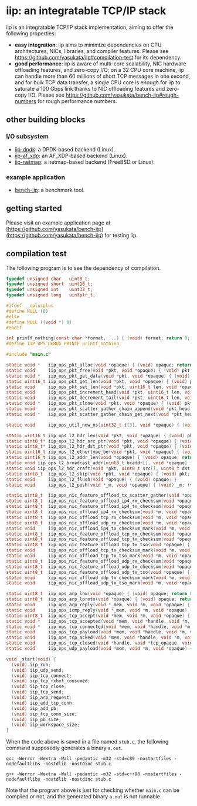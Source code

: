 # iip: an integratable TCP/IP stack

iip is an integratable TCP/IP stack implementation, aiming to offer the following properties:
- **easy integration**: iip aims to minimize dependencies on CPU architectures, NICs, libraries, and compiler features. Please see https://github.com/yasukata/iip#compilation-test for its dependency.
- **good performance**: iip is aware of multi-core scalability, NIC hardware offloading features, and zero-copy I/O; on a 32 CPU core machine, iip can handle more than 60 millions of short TCP messages in one second, and for bulk TCP data transfer, a single CPU core is enough for iip to saturate a 100 Gbps link thanks to NIC offloading features and zero-copy I/O. Please see https://github.com/yasukata/bench-iip#rough-numbers for rough performance numbers.

## other building blocks

### I/O subsystem
- [iip-dpdk](https://github.com/yasukata/iip-dpdk): a DPDK-based backend (Linux).
- [iip-af_xdp](https://github.com/yasukata/iip-af_xdp): an AF_XDP-based backend (Linux).
- [iip-netmap](https://github.com/yasukata/iip-netmap): a netmap-based backend (FreeBSD or Linux).

### example application
- [bench-iip](https://github.com/yasukata/bench-iip): a benchmark tool.

## getting started

Please visit an example application page at [https://github.com/yasukata/bench-iip](https://github.com/yasukata/bench-iip) for testing iip. 

## compilation test

The following program is to see the dependency of compilation.

```c
typedef unsigned char	uint8_t;
typedef unsigned short	uint16_t;
typedef unsigned int	uint32_t;
typedef unsigned long	uintptr_t;

#ifdef __cplusplus
#define NULL (0)
#else
#define NULL ((void *) 0)
#endif

int printf_nothing(const char *format, ...) { (void) format; return 0; }
#define IIP_OPS_DEBUG_PRINTF printf_nothing

#include "main.c"

static void *   iip_ops_pkt_alloc(void *opaque) { (void) opaque; return (void *) 0; }
static void     iip_ops_pkt_free(void *pkt, void *opaque) { (void) pkt; (void) opaque; }
static void *   iip_ops_pkt_get_data(void *pkt, void *opaque) { (void) pkt; (void) opaque; return (void *) 0; }
static uint16_t iip_ops_pkt_get_len(void *pkt, void *opaque) { (void) pkt; (void) opaque; return 0; }
static void     iip_ops_pkt_set_len(void *pkt, uint16_t len, void *opaque) { (void) pkt; (void) len; (void) opaque; }
static void     iip_ops_pkt_increment_head(void *pkt, uint16_t len, void *opaque) { (void) pkt; (void) len; (void) opaque; }
static void     iip_ops_pkt_decrement_tail(void *pkt, uint16_t len, void *opaque) { (void) pkt; (void) len; (void) opaque; }
static void *   iip_ops_pkt_clone(void *pkt, void *opaque) { (void) pkt; (void) opaque; return (void *) 0; }
static void     iip_ops_pkt_scatter_gather_chain_append(void *pkt_head, void *pkt_tail, void *opaque) { (void) pkt_head; (void) pkt_tail; (void) opaque; }
static void *   iip_ops_pkt_scatter_gather_chain_get_next(void *pkt_head, void *opaque) { (void) pkt_head; (void) opaque; return (void *) 0; }

static void     iip_ops_util_now_ns(uint32_t t[3], void *opaque) { (void) t; (void) opaque; }

static uint16_t iip_ops_l2_hdr_len(void *pkt, void *opaque) { (void) pkt; (void) opaque; return 0; }
static uint8_t*	iip_ops_l2_hdr_src_ptr(void *pkt, void *opaque) { (void) pkt; (void) opaque; return (uint8_t *) 0; }
static uint8_t*	iip_ops_l2_hdr_dst_ptr(void *pkt, void *opaque) { (void) pkt; (void) opaque; return (uint8_t *) 0; }
static uint16_t	iip_ops_l2_ethertype_be(void *pkt, void *opaque) { (void) pkt; (void) opaque; return 0; }
static uint16_t	iip_ops_l2_addr_len(void *opaque) { (void) opaque; return 0; }
static void	iip_ops_l2_broadcast_addr(uint8_t bcaddr[], void *opaque) { (void) bcaddr; (void) opaque; }
static void	iip_ops_l2_hdr_craft(void *pkt, uint8_t src[], uint8_t dst[], uint16_t ethertype_be, void *opaque) { (void) pkt; (void) src; (void) src; (void) dst; (void) ethertype_be; (void) opaque; }
static uint8_t	iip_ops_l2_skip(void *pkt, void *opaque) { (void) pkt; (void) opaque; return 0; }
static void     iip_ops_l2_flush(void *opaque) { (void) opaque; }
static void     iip_ops_l2_push(void *_m, void *opaque) { (void) _m; (void) opaque; }

static uint8_t  iip_ops_nic_feature_offload_tx_scatter_gather(void *opaque) { (void) opaque; return 0; }
static uint8_t  iip_ops_nic_feature_offload_ip4_rx_checksum(void *opaque) { (void) opaque; return 0; }
static uint8_t  iip_ops_nic_feature_offload_ip4_tx_checksum(void *opaque) { (void) opaque; return 0; }
static uint8_t  iip_ops_nic_offload_ip4_rx_checksum(void *m, void *opaque) { (void) m; (void) opaque; return 0; }
static uint8_t  iip_ops_nic_offload_tcp_rx_checksum(void *m, void *opaque) { (void) m; (void) opaque; return 0; }
static uint8_t  iip_ops_nic_offload_udp_rx_checksum(void *m, void *opaque) { (void) m; (void) opaque; return 0; }
static void     iip_ops_nic_offload_ip4_tx_checksum_mark(void *m, void *opaque) { (void) m; (void) opaque; }
static uint8_t  iip_ops_nic_feature_offload_tcp_rx_checksum(void *opaque) { (void) opaque; return 0; }
static uint8_t  iip_ops_nic_feature_offload_tcp_tx_checksum(void *opaque) { (void) opaque; return 0; }
static uint8_t  iip_ops_nic_feature_offload_tcp_tx_tso(void *opaque) { (void) opaque; return 0; }
static void     iip_ops_nic_offload_tcp_tx_checksum_mark(void *m, void *opaque) { (void) m; (void) opaque; }
static void     iip_ops_nic_offload_tcp_tx_tso_mark(void *m, void *opaque) { (void) m; (void) opaque; }
static uint8_t  iip_ops_nic_feature_offload_udp_rx_checksum(void *opaque) { (void) opaque; return 0; }
static uint8_t  iip_ops_nic_feature_offload_udp_tx_checksum(void *opaque) { (void) opaque; return 0; }
static uint8_t  iip_ops_nic_feature_offload_udp_tx_tso(void *opaque) { (void) opaque; return 0; }
static void     iip_ops_nic_offload_udp_tx_checksum_mark(void *m, void *opaque) { (void) m; (void) opaque; }
static void     iip_ops_nic_offload_udp_tx_tso_mark(void *m, void *opaque) { (void) m; (void) opaque; }

static uint8_t	iip_ops_arp_lhw(void *opaque) { (void) opaque; return 0; }
static uint8_t	iip_ops_arp_lproto(void *opaque) { (void) opaque; return 0; }
static void     iip_ops_arp_reply(void *_mem, void *m, void *opaque) { (void) _mem; (void) m; (void) opaque; }
static void     iip_ops_icmp_reply(void *_mem, void *m, void *opaque) { (void) _mem; (void) m; (void) opaque; }
static uint8_t  iip_ops_tcp_accept(void *mem, void *m, void *opaque) { (void) mem; (void) m; (void) opaque; return 0; }
static void *   iip_ops_tcp_accepted(void *mem, void *handle, void *m, void *opaque) { (void) mem; (void) handle; (void) m; (void) opaque; return (void *) 0; }
static void *   iip_ops_tcp_connected(void *mem, void *handle, void *m, void *opaque) { (void) mem; (void) handle; (void) m; (void) opaque; return (void *) 0; }
static void     iip_ops_tcp_payload(void *mem, void *handle, void *m, void *tcp_opaque, void *opaque) { (void) mem; (void) handle; (void) m; (void) tcp_opaque; (void) opaque; }
static void     iip_ops_tcp_acked(void *mem, void *handle, void *m, void *tcp_opaque, void *opaque) { (void) mem; (void) handle; (void) m; (void) tcp_opaque; (void) opaque; }
static void     iip_ops_tcp_closed(void *handle, void *tcp_opaque, void *opaque) { (void) handle; (void) tcp_opaque; (void) opaque; }
static void     iip_ops_udp_payload(void *mem, void *m, void *opaque) { (void) mem; (void) m; (void) opaque; }

void _start(void) {
  (void) iip_run;
  (void) iip_udp_send;
  (void) iip_tcp_connect;
  (void) iip_tcp_rxbuf_consumed;
  (void) iip_tcp_close;
  (void) iip_tcp_send;
  (void) iip_arp_request;
  (void) iip_add_tcp_conn;
  (void) iip_add_pb;
  (void) iip_tcp_conn_size;
  (void) iip_pb_size;
  (void) iip_workspace_size;
}
```

When the code above is saved in a file named ```stub.c```, the following command supposedly generates a binary ```a.out```.

```
gcc -Werror -Wextra -Wall -pedantic -m32 -std=c89 -nostartfiles -nodefaultlibs -nostdlib -nostdinc stub.c
```

```
g++ -Werror -Wextra -Wall -pedantic -m32 -std=c++98 -nostartfiles -nodefaultlibs -nostdlib -nostdinc stub.c
```

Note that the program above is just for checking whether ```main.c``` can be compiled or not, and the generated binary ```a.out``` is not runnable.
